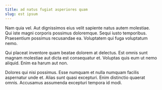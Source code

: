 ```yaml
---
title: ad natus fugiat asperiores quam
slug: est ipsum
---
```


Nam quia vel. Aut dignissimos eius velit sapiente natus autem molestiae. Qui iste magni corporis possimus doloremque. Sequi iusto temporibus. Praesentium possimus recusandae ea. Voluptatem qui fuga voluptatum nemo.

Qui placeat inventore quam beatae dolorem at delectus. Est omnis sunt magnam molestiae aut dicta est consequatur et. Voluptas quis eum ut nemo aliquid. Enim ea harum aut non.

Dolores qui nisi possimus. Esse numquam et nulla numquam facilis aspernatur unde et. Alias sunt quasi excepturi. Enim distinctio quaerat omnis. Accusamus assumenda excepturi tempora id modi.
